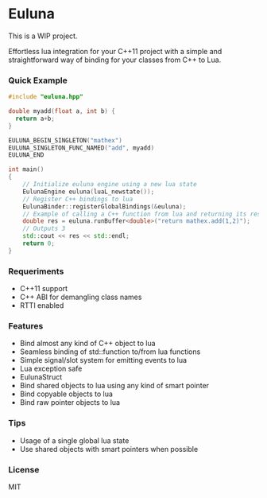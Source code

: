 # Euluna

This is a WIP project.

Effortless lua integration for your C++11 project with a simple
and straightforward way of binding for your classes from C++ to Lua.


### Quick Example

```C++
#include "euluna.hpp"

double myadd(float a, int b) {
  return a+b;
}

EULUNA_BEGIN_SINGLETON("mathex")
EULUNA_SINGLETON_FUNC_NAMED("add", myadd)
EULUNA_END

int main()
{
    // Initialize euluna engine using a new lua state
    EulunaEngine euluna(luaL_newstate());
    // Register C++ bindings to lua
    EulunaBinder::registerGlobalBindings(&euluna);
    // Example of calling a C++ function from lua and returning its result back to C++
    double res = euluna.runBuffer<double>("return mathex.add(1,2)");
    // Outputs 3
    std::cout << res << std::endl;
    return 0;
}
```

### Requeriments

- C++11 support
- C++ ABI for demangling class names
- RTTI enabled

### Features

- Bind almost any kind of C++ object to lua
- Seamless binding of std::function to/from lua functions
- Simple signal/slot system for emitting events to lua
- Lua exception safe
- EulunaStruct
- Bind shared objects to lua using any kind of smart pointer
- Bind copyable objects to lua
- Bind raw pointer objects to lua

### Tips

- Usage of a single global lua state
- Use shared objects with smart pointers when possible

### License

MIT



